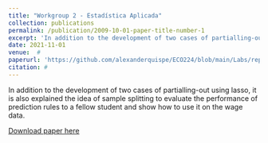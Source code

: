 ```yaml
---
title: "Workgroup 2 - Estadística Aplicada"
collection: publications
permalink: /publication/2009-10-01-paper-title-number-1
excerpt: 'In addition to the development of two cases of partialling-out using lasso, it is also explained the idea of sample splitting to evaluate the performance of prediction rules to a fellow student and show how to use it on the wage data.' 
date: 2021-11-01
venue:  #  
paperurl: 'https://github.com/alexanderquispe/ECO224/blob/main/Labs/replication_2/group2_lab2_R.ipynb'
citation: # 
---
```

In addition to the development of two cases of partialling-out using lasso, it is also explained the idea of sample splitting to evaluate the performance of prediction rules to a fellow student and show how to use it on the wage data.


[Download paper here](https://github.com/alexanderquispe/ECO224/blob/main/Labs/replication_2/group2_lab2_R.ipynb)
